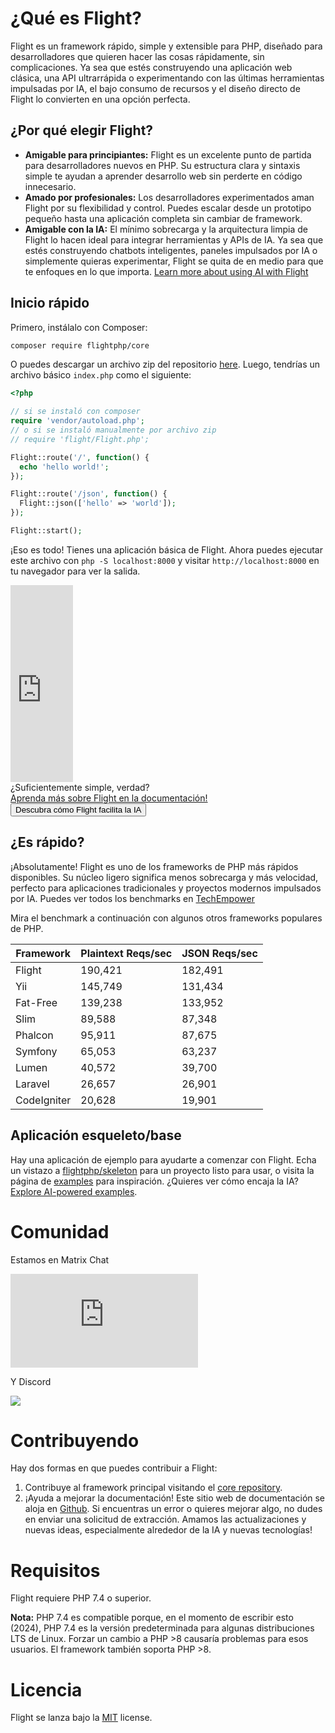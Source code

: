 # ¿Qué es Flight?

Flight es un framework rápido, simple y extensible para PHP, diseñado para desarrolladores que quieren hacer las cosas rápidamente, sin complicaciones. Ya sea que estés construyendo una aplicación web clásica, una API ultrarrápida o experimentando con las últimas herramientas impulsadas por IA, el bajo consumo de recursos y el diseño directo de Flight lo convierten en una opción perfecta.

## ¿Por qué elegir Flight?

- **Amigable para principiantes:** Flight es un excelente punto de partida para desarrolladores nuevos en PHP. Su estructura clara y sintaxis simple te ayudan a aprender desarrollo web sin perderte en código innecesario.
- **Amado por profesionales:** Los desarrolladores experimentados aman Flight por su flexibilidad y control. Puedes escalar desde un prototipo pequeño hasta una aplicación completa sin cambiar de framework.
- **Amigable con la IA:** El mínimo sobrecarga y la arquitectura limpia de Flight lo hacen ideal para integrar herramientas y APIs de IA. Ya sea que estés construyendo chatbots inteligentes, paneles impulsados por IA o simplemente quieras experimentar, Flight se quita de en medio para que te enfoques en lo que importa. [Learn more about using AI with Flight](/learn/ai)

## Inicio rápido

Primero, instálalo con Composer:

```bash
composer require flightphp/core
```

O puedes descargar un archivo zip del repositorio [here](https://github.com/flightphp/core). Luego, tendrías un archivo básico `index.php` como el siguiente:

```php
<?php

// si se instaló con composer
require 'vendor/autoload.php';
// o si se instaló manualmente por archivo zip
// require 'flight/Flight.php';

Flight::route('/', function() {
  echo 'hello world!';
});

Flight::route('/json', function() {
  Flight::json(['hello' => 'world']);
});

Flight::start();
```

¡Eso es todo! Tienes una aplicación básica de Flight. Ahora puedes ejecutar este archivo con `php -S localhost:8000` y visitar `http://localhost:8000` en tu navegador para ver la salida.

<div class="flight-block-video">
  <div class="row">
    <div class="col-12 col-md-6 position-relative video-wrapper">
      <iframe class="video-bg" width="100vw" height="315" src="https://www.youtube.com/embed/VCztp1QLC2c?si=W3fSWEKmoCIlC7Z5" title="YouTube video player" frameborder="0" allow="accelerometer; autoplay; clipboard-write; encrypted-media; gyroscope; picture-in-picture; web-share" allowfullscreen></iframe>
    </div>
    <div class="col-12 col-md-6 text-center mt-5 pt-5">
      <span class="flight-title-video">¿Suficientemente simple, verdad?</span>
      <br>
      <a href="https://docs.flightphp.com/learn">Aprenda más sobre Flight en la documentación!</a>
      <br>
      <button href="/learn/ai" class="btn btn-primary mt-3">Descubra cómo Flight facilita la IA</button>
    </div>
  </div>
</div>

## ¿Es rápido?

¡Absolutamente! Flight es uno de los frameworks de PHP más rápidos disponibles. Su núcleo ligero significa menos sobrecarga y más velocidad, perfecto para aplicaciones tradicionales y proyectos modernos impulsados por IA. Puedes ver todos los benchmarks en [TechEmpower](https://www.techempower.com/benchmarks/#section=data-r18&hw=ph&test=frameworks)

Mira el benchmark a continuación con algunos otros frameworks populares de PHP.

| Framework | Plaintext Reqs/sec | JSON Reqs/sec |
| --------- | ------------ | ------------ |
| Flight      | 190,421    | 182,491 |
| Yii         | 145,749    | 131,434 |
| Fat-Free    | 139,238    | 133,952 |
| Slim        | 89,588     | 87,348  |
| Phalcon     | 95,911     | 87,675  |
| Symfony     | 65,053     | 63,237  |
| Lumen       | 40,572     | 39,700  |
| Laravel     | 26,657     | 26,901  |
| CodeIgniter | 20,628     | 19,901  |

## Aplicación esqueleto/base

Hay una aplicación de ejemplo para ayudarte a comenzar con Flight. Echa un vistazo a [flightphp/skeleton](https://github.com/flightphp/skeleton) para un proyecto listo para usar, o visita la página de [examples](examples) para inspiración. ¿Quieres ver cómo encaja la IA? [Explore AI-powered examples](/learn/ai).

# Comunidad

Estamos en Matrix Chat

[![Matrix](https://img.shields.io/matrix/flight-php-framework%3Amatrix.org?server_fqdn=matrix.org&style=social&logo=matrix)](https://matrix.to/#/#flight-php-framework:matrix.org)

Y Discord

[![](https://dcbadge.limes.pink/api/server/https://discord.gg/Ysr4zqHfbX)](https://discord.gg/Ysr4zqHfbX)

# Contribuyendo

Hay dos formas en que puedes contribuir a Flight:

1. Contribuye al framework principal visitando el [core repository](https://github.com/flightphp/core).
2. ¡Ayuda a mejorar la documentación! Este sitio web de documentación se aloja en [Github](https://github.com/flightphp/docs). Si encuentras un error o quieres mejorar algo, no dudes en enviar una solicitud de extracción. Amamos las actualizaciones y nuevas ideas, especialmente alrededor de la IA y nuevas tecnologías!

# Requisitos

Flight requiere PHP 7.4 o superior.

**Nota:** PHP 7.4 es compatible porque, en el momento de escribir esto (2024), PHP 7.4 es la versión predeterminada para algunas distribuciones LTS de Linux. Forzar un cambio a PHP >8 causaría problemas para esos usuarios. El framework también soporta PHP >8.

# Licencia

Flight se lanza bajo la [MIT](https://github.com/flightphp/core/blob/master/LICENSE) license.